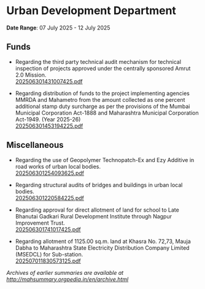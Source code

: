 # Urban Development Department

**Date Range**: 07 July 2025 - 12 July 2025


## Funds
- Regarding the third party technical audit mechanism for technical inspection of projects approved under the centrally sponsored Amrut 2.0 Mission.\
  [202506301431007425.pdf](https://gr.maharashtra.gov.in/Site/Upload/Government%20Resolutions/English/202506301431007425.pdf)

- Regarding distribution of funds to the project implementing agencies MMRDA and Mahametro from the amount collected as one percent additional stamp duty surcharge as per the provisions of the Mumbai Municipal Corporation Act-1888 and Maharashtra Municipal Corporation Act-1949. (Year 2025-26)\
  [202506301453194225.pdf](https://gr.maharashtra.gov.in/Site/Upload/Government%20Resolutions/English/202506301453194225.pdf)

## Miscellaneous
- Regarding the use of Geopolymer Technopatch-Ex and Ezy Additive in road works of urban local bodies.\
  [202506301254093625.pdf](https://gr.maharashtra.gov.in/Site/Upload/Government%20Resolutions/English/202506301254093625.pdf)

- Regarding structural audits of bridges and buildings in urban local bodies.\
  [202506301220584225.pdf](https://gr.maharashtra.gov.in/Site/Upload/Government%20Resolutions/English/202506301220584225.pdf)

- Regarding approval for direct allotment of land for school to Late Bhanutai Gadkari Rural Development Institute through Nagpur Improvement Trust.\
  [202506301741017425.pdf](https://gr.maharashtra.gov.in/Site/Upload/Government%20Resolutions/English/202506301741017425.pdf)

- Regarding allotment of 1125.00 sq.m. land at Khasra No. 72,73, Mauja Dabha to Maharashtra State Electricity Distribution Company Limited (MSEDCL) for Sub-station.\
  [202507011830573125.pdf](https://gr.maharashtra.gov.in/Site/Upload/Government%20Resolutions/English/202507011830573125.pdf)


*Archives of earlier summaries are available at http://mahsummary.orgpedia.in/en/archive.html*